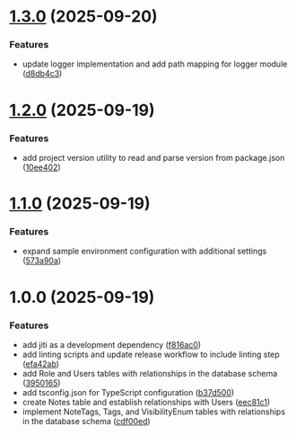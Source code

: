 # [1.3.0](https://github.com/pradanaadn/mnemonic/compare/v1.2.0...v1.3.0) (2025-09-20)


### Features

* update logger implementation and add path mapping for logger module ([d8db4c3](https://github.com/pradanaadn/mnemonic/commit/d8db4c332478a45bc1edb2ebf77a16456bcc4375))

# [1.2.0](https://github.com/pradanaadn/mnemonic/compare/v1.1.0...v1.2.0) (2025-09-19)


### Features

* add project version utility to read and parse version from package.json ([10ee402](https://github.com/pradanaadn/mnemonic/commit/10ee40206ed30b0fb4e32a68f2e9db848c9bf4d4))

# [1.1.0](https://github.com/pradanaadn/mnemonic/compare/v1.0.0...v1.1.0) (2025-09-19)


### Features

* expand sample environment configuration with additional settings ([573a90a](https://github.com/pradanaadn/mnemonic/commit/573a90a00b34768a6d122bef2544d873f0dd99c3))

# 1.0.0 (2025-09-19)

### Features

- add jiti as a development dependency ([f816ac0](https://github.com/pradanaadn/mnemonic/commit/f816ac034fb341a4fd30febe5b165fb56a598a3a))
- add linting scripts and update release workflow to include linting step ([efa42ab](https://github.com/pradanaadn/mnemonic/commit/efa42abc846574cafdc23e6549f6e9b9d1bbfdab))
- add Role and Users tables with relationships in the database schema ([3950165](https://github.com/pradanaadn/mnemonic/commit/395016587759049a1d210a3948bcaffd0a6fcdbe))
- add tsconfig.json for TypeScript configuration ([b37d500](https://github.com/pradanaadn/mnemonic/commit/b37d500732c809a31d0cb7f1bb4aa133e87991a7))
- create Notes table and establish relationships with Users ([eec81c1](https://github.com/pradanaadn/mnemonic/commit/eec81c1c0b2ad018393b976d9be468b19a2bc758))
- implement NoteTags, Tags, and VisibilityEnum tables with relationships in the database schema ([cdf00ed](https://github.com/pradanaadn/mnemonic/commit/cdf00ede3bddfdd2ffb87f51d6790c284843179a))
